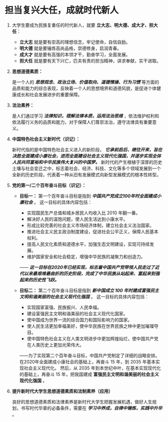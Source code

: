 # 担当复兴大任，成就时代新人

01. 大学生要成为民族复重任的时代新人，就要 **立大志、明大德、成大才、担大任**：

    - **立大志** 就是要有崇高的理想信念，牢记使命，自信自励。
    - **明大德** 就是要锤炼高尚品格，崇德修身，启润青春。
    - **成大才** 就是要有高强的本领才干，勤奋学习，全面发展。
    - **担大任** 就是要有天下兴亡，匹夫有责的担当精神，讲求奉献，实干进取。

02.	**思想道德素质：**
    
    是一个人的 ***思想观念、政治立场、价值取向、道德情操、行为习惯*** 等方面的品质和能力的综合表现，反映着一个人的思想境界和道德风貌，是促进个体健康成长和社会发展进步的重要保障。

03.	**法治素养：**

    是人们通过学习 ***法律知识，理解法律本质，运用法治思维*** ，依法维护权利和依法履行义务的品质和能力，对于保障人们尊崇法治，遵守法律具有重要意义。

04.	**中国特色社会主义新时代（识记）：**

    新时代指的是中国特色社会主义进入的新阶段，
    ***它承前启后、继往开来，旨在决胜全面建成小康社会，进而全面建设社会主义现代化强国，并逐步实现全体人民共同富裕和中华民族伟大复兴的中国梦。***
    新时代的产生根植于深厚的历史土壤与社会变迁之中，标志着社会、经济、科技、文化等多个领域发展到一个全新的历史阶段，代表着一种从旧有发展模式向新型发展模式的根本性转型。

05.	**党的第一/二个百年奋斗目标（识记）：**

    - **目标一：** 第一个百年奋斗目标是指到 ***中国共产党成立100年时全面建成小康社会*** 。
      这一目标的具体内容包括：

      + 实现国民生产总值和城乡居民人均收入比 2010 年翻一番。
      + 解决好人民的温饱问题，使人民生活达到小康水平。
      + 形成比较完善的社会主义市场经济体制，建立社会主义法治国家。
      + 推进社会主义民主政治制度建设，促进社会公平正义，保障人民基本权利。
      + 提高人民文化素质和道德水平，加强生态文明建设，实现可持续发展。
      + 维护国家安全和社会稳定，增强中华民族的凝聚力和创造力。

      —— ***这一目标在2020年已经实现，标志着中国共产党带领人民走过了近代以来最艰难最曲折的历史阶段，完成了中华民族从站起来、富起来到强起来的历史性飞跃。***

    - **目标二：** 第二个百年奋斗目标是指到 ***新中国成立 100 年时建成富强民主文明和谐美丽的社会主义现代化强国*** 。
      这一目标的具体内容包括：

      + 实现国家富强、民族振兴、人民幸福。
      + 建设富强民主文明和谐美丽的社会主义现代化国家。
      + 使中国成为世界一流的综合国力和国际影响力的国家。
      + 使人民生活更加幸福美好，使中华民族在世界民族之林中更加璀璨夺目。
      + 使中国特色社会主义在人类文明进步中更加辉煌灿烂，使中国共产党在人类历史上更加光荣伟大。

      ——为了实现第二个百年奋斗目标，中国共产党制定了详细的战略安排。
      在2020年全面建成小康社会的基础上，再奋斗 15 年，到 2035 年基本实现社会主义现代化。
      然后，从 2035 年到本世纪中叶，在基本实现现代化的基础上，再奋斗 15 年，把我国建成 **富强民主文明和谐美丽的社会主义现代化强国** 。

06.	**提升新时代大学生思想道德素质和法制素养（应用）**

    良好的思想道德素质和法律素养是新时代大学生把握发展机遇，做好人生规划，书写时代华章的必备条件，需要在
    ***学习中养成，自律中锤炼，实践中升华*** 。
